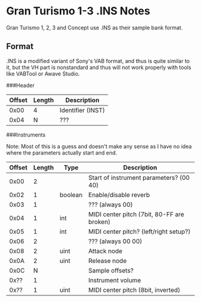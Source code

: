 Gran Turismo 1-3 .INS Notes
===========================
Gran Turismo 1, 2, 3 and Concept use .INS as their sample bank format. 

Format
------

.INS is a modified variant of Sony's VAB format, and thus is quite similar to it, but the VH part is nonstandard and thus will not work properly with tools like VABTool or Awave Studio.

###Header

|Offset|Length|Description      |
|------|------|-----------------|
|  0x00|     4|Identifier (INST)|
|  0x04|     N|???              |

###Instruments

Note: Most of this is a guess and doesn't make any sense as I have no idea where the parameters actually start and end.

|Offset|Length|Type   |Description                               |
|------|------|-------|------------------------------------------|
|  0x00|     2|       |Start of instrument parameters? (00 40)   |
|  0x02|     1|boolean|Enable/disable reverb                     |
|  0x03|     1|       |??? (always 00)                           |
|  0x04|     1|int    |MIDI center pitch (7bit, 80-FF are broken)|
|  0x05|     1|int    |MIDI center pitch? (left/right setup?)    |
|  0x06|     2|       |??? (always 00 00)                        |
|  0x08|     2|uint   |Attack node                               |
|  0x0A|     2|uint   |Release node                              |
|  0x0C|     N|       |Sample offsets?                           |        
|  0x??|     1|       |Instrument volume                         |
|  0x??|     1|uint   |MIDI center pitch (8bit, inverted)        |
